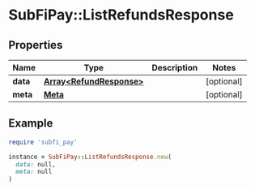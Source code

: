 # SubFiPay::ListRefundsResponse

## Properties

| Name | Type | Description | Notes |
| ---- | ---- | ----------- | ----- |
| **data** | [**Array&lt;RefundResponse&gt;**](RefundResponse.md) |  | [optional] |
| **meta** | [**Meta**](Meta.md) |  | [optional] |

## Example

```ruby
require 'subfi_pay'

instance = SubFiPay::ListRefundsResponse.new(
  data: null,
  meta: null
)
```

